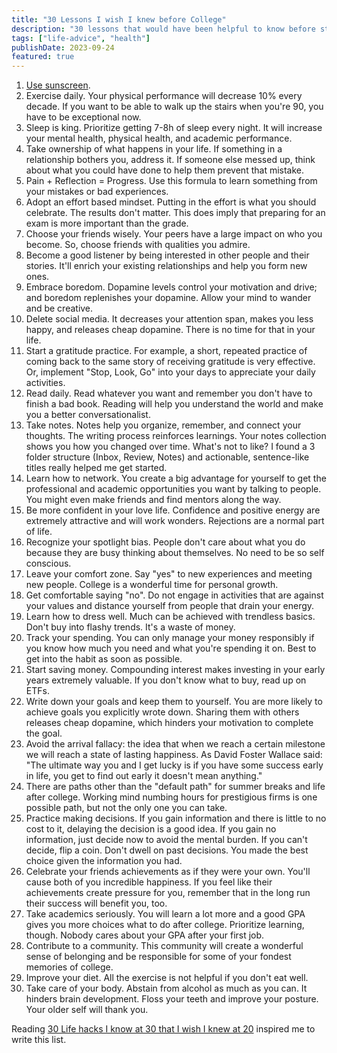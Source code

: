 ```yaml
---
title: "30 Lessons I wish I knew before College"
description: "30 lessons that would have been helpful to know before starting college."
tags: ["life-advice", "health"]
publishDate: 2023-09-24
featured: true
---
```


1. [Use sunscreen](https://www.youtube.com/watch?v=sTJ7AzBIJoI).
2. Exercise daily. Your physical performance will decrease 10% every decade. If you want to be able to walk up the stairs when you're 90, you have to be exceptional now.
3. Sleep is king. Prioritize getting 7-8h of sleep every night. It will increase your mental health, physical health, and academic performance.
4. Take ownership of what happens in your life. If something in a relationship bothers you, address it. If someone else messed up, think about what you could have done to help them prevent that mistake.
5. Pain + Reflection = Progress. Use this formula to learn something from your mistakes or bad experiences.
6. Adopt an effort based mindset. Putting in the effort is what you should celebrate. The results don't matter. This does imply that preparing for an exam is more important than the grade.
7. Choose your friends wisely. Your peers have a large impact on who you become. So, choose friends with qualities you admire.
8. Become a good listener by being interested in other people and their stories. It'll enrich your existing relationships and help you form new ones.
9. Embrace boredom. Dopamine levels control your motivation and drive; and boredom replenishes your dopamine. Allow your mind to wander and be creative.
10. Delete social media. It decreases your attention span, makes you less happy, and releases cheap dopamine. There is no time for that in your life.
11. Start a gratitude practice. For example, a short, repeated practice of coming back to the same story of receiving gratitude is very effective. Or, implement "Stop, Look, Go" into your days to appreciate your daily activities.
12. Read daily. Read whatever you want and remember you don't have to finish a bad book. Reading will help you understand the world and make you a better conversationalist.
13. Take notes. Notes help you organize, remember, and connect your thoughts. The writing process reinforces learnings. Your notes collection shows you how you changed over time. What's not to like? I found a 3 folder structure (Inbox, Review, Notes) and actionable, sentence-like titles really helped me get started.
14. Learn how to network. You create a big advantage for yourself to get the professional and academic opportunities you want by talking to people. You might even make friends and find mentors along the way.
15. Be more confident in your love life. Confidence and positive energy are extremely attractive and will work wonders. Rejections are a normal part of life.
16. Recognize your spotlight bias. People don't care about what you do because they are busy thinking about themselves. No need to be so self conscious.
17. Leave your comfort zone. Say "yes" to new experiences and meeting new people. College is a wonderful time for personal growth.
18. Get comfortable saying "no". Do not engage in activities that are against your values and distance yourself from people that drain your energy.
19. Learn how to dress well. Much can be achieved with trendless basics. Don't buy into flashy trends. It's a waste of money.
20. Track your spending. You can only manage your money responsibly if you know how much you need and what you're spending it on. Best to get into the habit as soon as possible.
21. Start saving money. Compounding interest makes investing in your early years extremely valuable. If you don't know what to buy, read up on ETFs.
22. Write down your goals and keep them to yourself. You are more likely to achieve goals you explicitly wrote down. Sharing them with others releases cheap dopamine, which hinders your motivation to complete the goal.
23. Avoid the arrival fallacy: the idea that when we reach a certain milestone we will reach a state of lasting happiness. As David Foster Wallace said: "The ultimate way you and I get lucky is if you have some success early in life, you get to find out early it doesn't mean anything."
24. There are paths other than the "default path" for summer breaks and life after college. Working mind numbing hours for prestigious firms is one possible path, but not the only one you can take.
25. Practice making decisions. If you gain information and there is little to no cost to it, delaying the decision is a good idea. If you gain no information, just decide now to avoid the mental burden. If you can't decide, flip a coin. Don't dwell on past decisions. You made the best choice given the information you had.
26. Celebrate your friends achievements as if they were your own. You'll cause both of you incredible happiness. If you feel like their achievements create pressure for you, remember that in the long run their success will benefit you, too.
27. Take academics seriously. You will learn a lot more and a good GPA gives you more choices what to do after college. Prioritize learning, though. Nobody cares about your GPA after your first job.
28. Contribute to a community. This community will create a wonderful sense of belonging and be responsible for some of your fondest memories of college.
29. Improve your diet. All the exercise is not helpful if you don't eat well.
30. Take care of your body. Abstain from alcohol as much as you can. It hinders brain development. Floss your teeth and improve your posture. Your older self will thank you.

Reading [30 Life hacks I know at 30 that I wish I knew at 20](https://ultrahigh.com/ben-meer-life-hacks/) inspired me to write this list.

